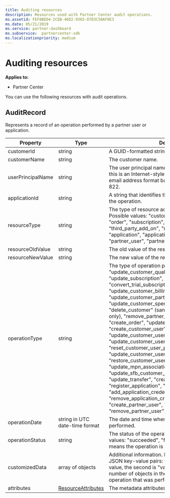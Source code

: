 ```yaml
---
title: Auditing resources
description: Resources used with Partner Center audit operations.
ms.assetid: FEF0BED4-2CEB-46D2-9365-D7D3C50AF0E3
ms.date: 05/21/2019
ms.service: partner-dashboard
ms.subservice:  partnercenter-sdk
ms.localizationpriority: medium
---
```


# Auditing resources

**Applies to:**

- Partner Center

You can use the following resources with audit operations.

## AuditRecord

Represents a record of an operation performed by a partner user or application.

| Property | Type | Description |
| --- | --- | ---|
| customerId | string | A GUID-formatted string that identifies the customer. |
| customerName | string | The customer name. |
| userPrincipalName | string | The user principal name or user identifier. Typically, this is an Internet-style login name for a user in an email address format based on Internet standard RFC 822. |
| applicationId | string | A string that identifies the application that performed the operation. |
| resourceType | string | The type of resource acted upon by the operation. Possible values: &quot;customer&quot;, &quot;customer_user&quot;, &quot;order&quot;, &quot;subscription&quot;, &quot;license&quot;, &quot;third_party_add_on&quot;, &quot;mpn_association&quot;, &quot;transfer&quot;, &quot;application&quot;, &quot;application_credential&quot;, &quot;partner_user&quot;, &quot;partner_relationship&quot;. |
| resourceOldValue | string | The old value of the resource. |
| resourceNewValue | string | The new value of the resource. |
| operationType | string | The type of operation performed. Possible values: &quot;update_customer_qualification&quot;, &quot;update_subscription&quot;, &quot;upgrade_subscription&quot;, &quot;convert_trial_subscription&quot;, &quot;add_customer&quot;, &quot;update_customer_billing_profile&quot;, &quot;update_customer_partner_contract_company_name&quot;, &quot;update_customer_spending_budget&quot;, &quot;delete_customer&quot; (sandbox integration accounts only), &quot;remove_partner_customer_relationship&quot;, &quot;create_order&quot;, &quot;update_order&quot;, &quot;create_customer_user&quot;, &quot;delete_customer_user&quot;, &quot;update_customer_user&quot;, &quot;update_customer_user_licenses&quot;, &quot;reset_customer_user_password&quot;, &quot;update_customer_user_principal_name&quot;, &quot;restore_customer_user&quot;, &quot;create_mpn_association&quot;, &quot;update_mpn_association&quot;, &quot;update_sfb_customer_user_licenses&quot;, &quot;update_transfer&quot;, &quot;create_partner_relationship&quot;, &quot;register_application&quot;, &quot;unregister_application&quot;, &quot;add_application_credential&quot;, &quot;remove_application_credential&quot;, &quot;create_partner_user&quot;, &quot;update_partner_user&quot;, &quot;remove_partner_user&quot;. |
| operationDate | string in UTC date-time format | The date and time when the operation was performed. |
| operationStatus | string | The status of the operation being audited. Possible values: &quot;succeeded&quot;, &quot;failed&quot;, or &quot;progress&quot;, which means the operation is still in progress. |
| customizedData  | array of objects | Additional information. Each object contains two JSON key-value pairs: the first is &quot;key&quot; and a string value, the second is &quot;value&quot; and a string value. The number of objects in the array depends on the type of operation that was performed. |
| attributes | [ResourceAttributes](utility-resources.md#resourceattributes) | The metadata attributes. |